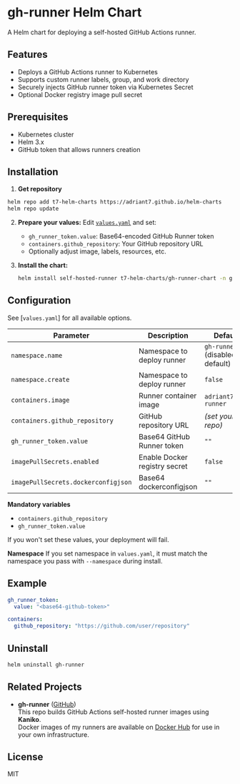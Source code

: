 # gh-runner Helm Chart

A Helm chart for deploying a self-hosted GitHub Actions runner.

## Features

- Deploys a GitHub Actions runner to Kubernetes
- Supports custom runner labels, group, and work directory
- Securely injects GitHub runner token via Kubernetes Secret
- Optional Docker registry image pull secret

## Prerequisites

- Kubernetes cluster
- Helm 3.x
- GitHub token that allows runners creation

## Installation

1. **Get repository**
  ```sh
  helm repo add t7-helm-charts https://adriant7.github.io/helm-charts
  helm repo update
  ```

2. **Prepare your values:**
   Edit [`values.yaml`](./values.yaml) and set:
   - `gh_runner_token.value`: Base64-encoded GitHub Runner token
   - `containers.github_repository`: Your GitHub repository URL
   - Optionally adjust image, labels, resources, etc.

3. **Install the chart:**
   ```sh
   helm install self-hosted-runner t7-helm-charts/gh-runner-chart -n gh-runner
   ```

## Configuration

See [`values.yaml`] for all available options.

| Parameter                           | Description                                 | Default                          |
|-------------------------------------|---------------------------------------------|----------------------------------|
| `namespace.name`                    | Namespace to deploy runner                  | `gh-runner` (disabled by default)|
| `namespace.create`                  | Namespace to deploy runner                  | `false`                          |
| `containers.image`                  | Runner container image                      | `adriant7/gh-runner`             |
| `containers.github_repository`      | GitHub repository URL                       | *(set your repo)*                |
| `gh_runner_token.value`             | Base64 GitHub Runner token                  | `""`                             |
| `imagePullSecrets.enabled`          | Enable Docker registry secret               | `false`                          |
| `imagePullSecrets.dockerconfigjson` | Base64 dockerconfigjson                     | `""`                             |

**Mandatory variables**
- `containers.github_repository`
- `gh_runner_token.value`

If you won't set these values, your deployment will fail.

**Namespace**
If you set namespace in `values.yaml`, it must match the namespace you pass with `--namespace` during install.

## Example

```yaml
gh_runner_token:
  value: "<base64-github-token>"

containers:
  github_repository: "https://github.com/user/repository"
```

## Uninstall

```sh
helm uninstall gh-runner
```

## Related Projects

- **gh-runner** ([GitHub](https://github.com/AdrianT7/gh-runner))  
  This repo builds GitHub Actions self-hosted runner images using **Kaniko**.  
  Docker images of my runners are available on [Docker Hub](https://hub.docker.com/repository/docker/adriant7/gh-runner/) for use in your own infrastructure.

## License

MIT